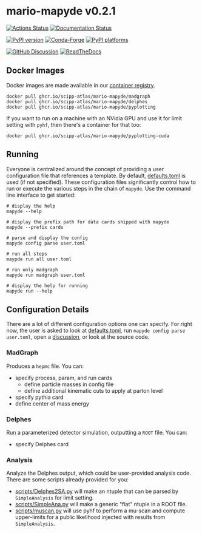 # mario-mapyde v0.2.1

[![Actions Status][actions-badge]][actions-link]
[![Documentation Status][rtd-badge]][rtd-link]

[![PyPI version][pypi-version]][pypi-link]
[![Conda-Forge][conda-badge]][conda-link]
[![PyPI platforms][pypi-platforms]][pypi-link]

[![GitHub Discussion][github-discussions-badge]][github-discussions-link]
[![ReadTheDocs][rtd-badge]][rtd-link]

<!-- prettier-ignore-start -->
[actions-badge]:            https://github.com/scipp-atlas/mario-mapyde/workflows/CI/badge.svg
[actions-link]:             https://github.com/scipp-atlas/mario-mapyde/actions
[conda-badge]:              https://img.shields.io/conda/vn/conda-forge/mapyde
[conda-link]:               https://github.com/conda-forge/mapyde-feedstock
[github-discussions-badge]: https://img.shields.io/static/v1?label=Discussions&message=Ask&color=blue&logo=github
[github-discussions-link]:  https://github.com/scipp-atlas/mario-mapyde/discussions
[gitter-badge]:             https://badges.gitter.im/https://github.com/scipp-atlas/mario-mapyde/community.svg
[gitter-link]:              https://gitter.im/https://github.com/scipp-atlas/mario-mapyde/community?utm_source=badge&utm_medium=badge&utm_campaign=pr-badge
[pypi-link]:                https://pypi.org/project/mapyde/
[pypi-platforms]:           https://img.shields.io/pypi/pyversions/mapyde
[pypi-version]:             https://badge.fury.io/py/mapyde.svg
[rtd-badge]:                https://readthedocs.org/projects/mapyde/badge/?version=latest
[rtd-link]:                 https://mapyde.readthedocs.io/en/latest/?badge=latest
[sk-badge]:                 https://scikit-hep.org/assets/images/Scikit--HEP-Project-blue.svg
<!-- prettier-ignore-end -->

## Docker Images

Docker images are made available in our
[container registry](../../../container_registry).

```
docker pull ghcr.io/scipp-atlas/mario-mapyde/madgraph
docker pull ghcr.io/scipp-atlas/mario-mapyde/delphes
docker pull ghcr.io/scipp-atlas/mario-mapyde/pyplotting
```

If you want to run on a machine with an NVidia GPU and use it for limit setting
with `pyhf`, then there's a container for that too:

```
docker pull ghcr.io/scipp-atlas/mario-mapyde/pyplotting-cuda
```

## Running

Everyone is centralized around the concept of providing a user configuration
file that references a template. By default,
[defaults.toml](./templates/defaults.toml) is used (if not specified). These
configuration files significantly control how to run or execute the various
steps in the chain of `mapyde`. Use the command line interface to get started:

```
# display the help
mapyde --help

# display the prefix path for data cards shipped with mapyde
mapyde --prefix cards

# parse and display the config
mapyde config parse user.toml

# run all steps
maypde run all user.toml

# run only madgraph
mapyde run madgraph user.toml

# display the help for running
mapyde run --help
```

## Configuration Details

There are a lot of different configuration options one can specify. For right
now, the user is asked to look at [defaults.toml](./templates/defaults.toml),
run `mapyde config parse user.toml`, open a
[discussion][github-discussions-link], or look at the source code.

### MadGraph

Produces a `hepmc` file. You can:

- specify process, param, and run cards
  - define particle masses in config file
  - define additional kinematic cuts to apply at parton level
- specify pythia card
- define center of mass energy

### Delphes

Run a parameterized detector simulation, outputting a `ROOT` file. You can:

- specify Delphes card

### Analysis

Analyze the Delphes output, which could be user-provided analysis code. There
are some scripts already provided for you:

- [scripts/Delphes2SA.py](./scripts/Delphes2SA.py) will make an ntuple that can
  be parsed by `SimpleAnalysis` for limit setting.
- [scripts/SimpleAna.py](./scripts/SimpleAna.py) will make a generic "flat"
  ntuple in a ROOT file.
- [scripts/muscan.py](./scripts/muscan.py) will use pyhf to perform a mu-scan
  and compute upper-limits for a public likelihood injected with results from
  `SimpleAnalysis`.
